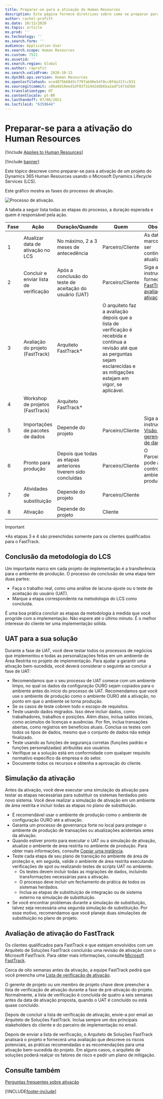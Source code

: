 ```yaml
---
title: Preparar-se para a ativação do Human Resources
description: Esta página fornece diretrizes sobre como se preparar para a ativação do Dynamics 365 Human Resources.
author: rachel-profitt
ms.date: 10/13/2020
ms.topic: article
ms.prod: ''
ms.technology: ''
ms.search.form: ''
audience: Application User
ms.search.scope: Human Resources
ms.custom: 7521
ms.assetid: ''
ms.search.region: Global
ms.author: raprofit
ms.search.validFrom: 2020-10-13
ms.dyn365.ops.version: Human Resources
ms.openlocfilehash: ece4875b69d3cf797ab90e54f0cc0fda317cc931
ms.sourcegitcommit: c08a9d19eed1df03f32442ddb65a2adf1473d3b6
ms.translationtype: HT
ms.contentlocale: pt-BR
ms.lasthandoff: 07/06/2021
ms.locfileid: "6359644"
---
```

# <a name="prepare-for-human-resources-go-live"></a>Preparar-se para a ativação do Human Resources

[!include [Applies to Human Resources](../includes/applies-to-hr.md)]

[!include [banner](../includes/banner.md)]

Este tópico descreve como preparar-se para a ativação de um projeto do Dynamics 365 Human Resources usando o Microsoft Dynamics Lifecycle Services (LCS). 

Este gráfico mostra as fases do processo de ativação. 

![Processo de ativação.](./media/hr-admin-go-live-prepare-process.png)

A tabela a seguir lista todas as etapas do processo, a duração esperada e quem é responsável pela ação.

| Fase | Ação | Duração/Quando | Quem | Observação |
| --- | --- | --- | --- |--- |
| 1 | Atualizar data de ativação no LCS | No máximo, 2 a 3 meses de antecedência | Parceiro/Cliente | As datas de marco devem ser continuamente atualizadas. |
| 2 | Concluir e enviar lista de verificação | Após a conclusão do teste de aceitação do usuário (UAT) | Parceiro/Cliente | Siga as instruções fornecidas no [FastTrack de avaliação de ativação](hr-admin-go-live-prepare.md#fasttrack-go-live-assessment). |
| 3 | Avaliação do projeto (FastTrack) | Arquiteto FastTrack* | O arquiteto faz a avaliação depois que a lista de verificação é recebida e continua a revisão até que as perguntas sejam esclarecidas e as mitigações estejam em vigor, se aplicável. |
| 4 | Workshop de projetos (FastTrack) | Arquiteto FastTrack* | |
| 5 | Importações de pacotes de dados | Depende do projeto | Parceiro/Cliente | Siga as instruções em [Visão geral de gerenciamento de dados](../fin-ops-core/dev-itpro/data-entities/data-entities-data-packages.md).|
| 6 | Pronto para produção | Depois que todas as etapas anteriores tiverem sido concluídas | Parceiro/Cliente | O Parceiro/Cliente pode assumir o controle do ambiente de produção.|
| 7 | Atividades de substituição | Depende do projeto | Parceiro/Cliente | |
| 8 | Ativação | Depende do projeto | Cliente | |

> [!IMPORTANT]
> *As etapas 3 e 4 são preenchidas somente para os clientes qualificados para o FastTrack.

## <a name="completing-the-lcs-methodology"></a>Conclusão da metodologia do LCS

Um importante marco em cada projeto de implementação é a transferência para o ambiente de produção. O processo de conclusão de uma etapa tem duas partes: 

- Faça o trabalho real, como uma análise de lacuna-ajuste ou o teste de aceitação do usuário (UAT). 
- Marque a etapa correspondente na metodologia do LCS como concluída. 

É uma boa prática concluir as etapas da metodologia à medida que você progride com a implementação. Não espere até o último minuto. É o melhor interesse do cliente ter uma implementação sólida. 

## <a name="uat-for-your-solution"></a>UAT para a sua solução

Durante a fase de UAT, você deve testar todos os processos de negócios que implementou e todas as personalizações feitas em um ambiente de Área Restrita no projeto de implementação. Para ajudar a garantir uma ativação bem-sucedida, você deverá considerar o seguinte ao concluir a fase de UAT: 

- Recomendamos que o seu processo de UAT comece com um ambiente limpo, no qual os dados da configuração OURO sejam copiados para o ambiente antes do início do processo de UAT. Recomendamos que você use o ambiente de produção como o ambiente OURO até a ativação, no ponto em que o ambiente se torna produção.
- Se os casos de teste cobrem todo o escopo de requisitos. 
- Teste usando dados migrados. Isso deve incluir dados, como trabalhadores, trabalhos e posições. Além disso, inclua saldos iniciais, como acúmulos de licenças e ausências. Por fim, inclua transações abertas, como registros em benefícios atuais. Conclua os testes com todos os tipos de dados, mesmo que o conjunto de dados não esteja finalizado. 
- Teste usando as funções de segurança corretas (funções padrão e funções personalizadas) atribuídas aos usuários. 
- Verifique se a solução está em conformidade com qualquer requisito normativo específico da empresa e do setor. 
- Documente todos os recursos e obtenha a aprovação do cliente. 

## <a name="mock-go-live"></a>Simulação da ativação

Antes da ativação, você deve executar uma simulação da ativação para testar as etapas necessárias para substituir os sistemas herdados pelo novo sistema. Você deve realizar a simulação de ativação em um ambiente de área restrita e incluir todas as etapas no plano de substituição.

- É recomendável usar o ambiente de produção como o ambiente de configuração OURO até a ativação.
- Garanta um processo de governança forte no local para proteger o ambiente de produção de transações ou atualizações acidentais antes da ativação.
- Quando estiver pronto para executar o UAT ou a simulação de ativação, atualize o ambiente de área restrita no ambiente de produção. Para obter mais informações, consulte [Copiar uma instância](hr-admin-setup-copy-instance.md).
- Teste cada etapa de seu plano de transição no ambiente de área de proteção e, em seguida, valide o ambiente de área restrita executando verificações de spot ou realizando testes de scripts UAT no ambiente.
  - Os testes devem incluir todas as migrações de dados, incluindo transformações necessárias para a ativação.
  - O processo deve incluir um fechamento de prática de todos os sistemas herdados.
  - Inclua as etapas de substituição de integração ou de sistema externo na simulação de substituição.
- Se você encontrar problemas durante a simulação de substituição, talvez seja necessária uma segunda simulação de substituição. Por esse motivo, recomendamos que você planeje duas simulações de substituição no plano de projeto.

## <a name="fasttrack-go-live-assessment"></a>Avaliação de ativação do FastTrack

Os clientes qualificados para FastTrack e que estejam envolvidos com um Arquiteto de Soluções FastTrack concluirão uma revisão de ativação com o Microsoft FastTrack. Para obter mais informações, consulte [Microsoft FastTrack](/dynamics365/fasttrack/). 

Cerca de oito semanas antes da ativação, a equipe FastTrack pedirá que você preencha uma [Lista de verificação de ativação](https://go.microsoft.com/fwlink/?linkid=2146013).

O gerente de projeto ou um membro de projeto chave deve preencher a lista de verificação de ativação durante a fase de pré-ativação do projeto. Normalmente, a lista de verificação é concluída de quatro a seis semanas antes da data de ativação proposta, quando o UAT é concluído ou está quase concluído. 

Depois de concluir a lista de verificação de ativação, envie-a por email ao Arquiteto de Soluções FastTrack. Inclua sempre um dos principais stakeholders do cliente e do parceiro de implementação no email. 

Depois de enviar a lista de verificação, o Arquiteto de Soluções FastTrack analisará o projeto e fornecerá uma avaliação que descreve os riscos potenciais, as práticas recomendadas e as recomendações para uma ativação bem-sucedida do projeto. Em alguns casos, o arquiteto de soluções poderá realçar os fatores de risco e pedir um plano de mitigação. 

## <a name="see-also"></a>Consulte também

[​Perguntas frequentes sobre ativação​](hr-admin-go-live-faq.md)


[!INCLUDE[footer-include](../includes/footer-banner.md)]
